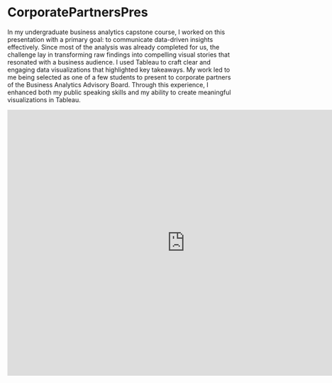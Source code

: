 # CorporatePartnersPres

In my undergraduate business analytics capstone course, I worked on this presentation with a primary goal: to communicate data-driven insights effectively. Since most of the analysis was already completed for us, the challenge lay in transforming raw findings into compelling visual stories that resonated with a business audience. I used Tableau to craft clear and engaging data visualizations that highlighted key takeaways. My work led to me being selected as one of a few students to present to corporate partners of the Business Analytics Advisory Board. Through this experience, I enhanced both my public speaking skills and my ability to create meaningful visualizations in Tableau.

<embed src="https://github.com/DunnAnalytics/CorporatePartnersPres/blob/main/Case5PPT_AshtonDunn.pdf" width="800px" height="600px" />
